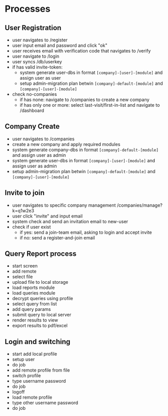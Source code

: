 # Processes

## User Registration

- user navigates to /register
- user input email and password and click "ok"
- user receives email with verification code that navigates to /verify
- user navigate to /login
- user syncs /db/userkey
- if has valid invite-token:
  - system generate user-dbs in format `[company]-[user]-[module]` and assign user as user
  - setup admin-migration plan betwin `[company]-default-[module]` and `[company]-[user]-[module]`
- check no-companies
  - if has none: navigate to /companies to create a new company
  - if has only one or more: select last-visit/first-in-list and navigate to /dashboard

## Company Create

- user navigates to /companies
- create a new company and apply required modules
- system generate company-dbs in format `[company]-default-[module]` and assign user as admin
- system generate user-dbs in format `[company]-[user]-[module]` and assign user as admin
- setup admin-migration plan betwin `[company]-default-[module]` and `[company]-[user]-[module]`

## Invite to join

- user navigates to specific company management /companies/manage?k=q1w2e3
- user click "invite" and input email
- system check and send an invitation email to new-user
- check if user exist
  - if yes: send a join-team email, asking to login and accept invite
  - if no: send a register-and-join email

## Query Report process

- start screen
- ‎add remote
- ‎select file
- ‎upload file to local storage
- ‎load reports module
- ‎load queries module
- ‎decrypt queries using profile
- ‎select query from list
- ‎add query params
- ‎submit query to local server
- ‎render results to view
- ‎export results to pdf/excel

## Login and switching

- start add local profile
- ‎setup user
- ‎do job
- ‎add remote profile from file
- ‎switch profile
- ‎type username password
- ‎do job
- ‎logoff
- ‎load remote profile
- ‎type other username password
- ‎do job

